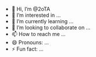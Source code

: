 - 👋 Hi, I’m @2oTA
- 👀 I’m interested in ...
- 🌱 I’m currently learning ...
- 💞️ I’m looking to collaborate on ...
- 📫 How to reach me ...
- 😄 Pronouns: ...
- ⚡ Fun fact: ...

<!---
2oTA/2oTA is a ✨ special ✨ repository because its `README.md` (this file) appears on your GitHub profile.
You can click the Preview link to take a look at your changes.
--->

